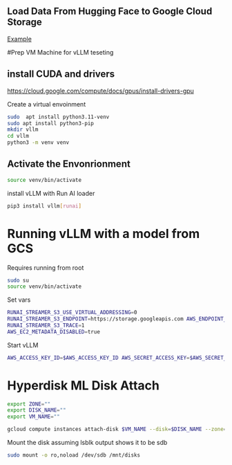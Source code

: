 ## Load Data From Hugging Face to Google Cloud Storage
 [Example](data-loading/hf-2-gcs.py)


#Prep VM Machine for vLLM teseting

## install CUDA and drivers
https://cloud.google.com/compute/docs/gpus/install-drivers-gpu

 Create a virtual envoinment
 ```sh
sudo  apt install python3.11-venv
sudo apt install python3-pip
mkdir vllm
cd vllm
python3 -m venv venv
```

## Activate the Envonrionment
 ```sh
 source venv/bin/activate
```
install vLLM with Run AI loader
```sh
pip3 install vllm[runai]
```

# Running vLLM with a model from GCS
Requires running from root

```sh
sudo su
source venv/bin/activate
```

Set vars
```sh
RUNAI_STREAMER_S3_USE_VIRTUAL_ADDRESSING=0
RUNAI_STREAMER_S3_ENDPOINT=https://storage.googleapis.com AWS_ENDPOINT_URL=https://storage.googleapis.com
RUNAI_STREAMER_S3_TRACE=1
AWS_EC2_METADATA_DISABLED=true
```

Start vLLM
```sh
AWS_ACCESS_KEY_ID=$AWS_ACCESS_KEY_ID AWS_SECRET_ACCESS_KEY=$AWS_SECRET_ACCESS_KEY RUNAI_STREAMER_S3_ENDPOINT=https://storage.googleapis.com AWS_ENDPOINT_URL=https://storage.googleapis.com vllm serve s3://bkauf-models-usc/Llama-3.1-70B-Instruct --load-format runai_streamer --swap-space 10
```


# Hyperdisk ML Disk Attach

```sh
export ZONE=""
export DISK_NAME=""
export VM_NAME=""
```

```sh
gcloud compute instances attach-disk $VM_NAME --disk=$DISK_NAME --zone=$ZONE --mode=ro
```

Mount the disk assuming lsblk output shows it to be sdb
```sh
sudo mount -o ro,noload /dev/sdb /mnt/disks
```




